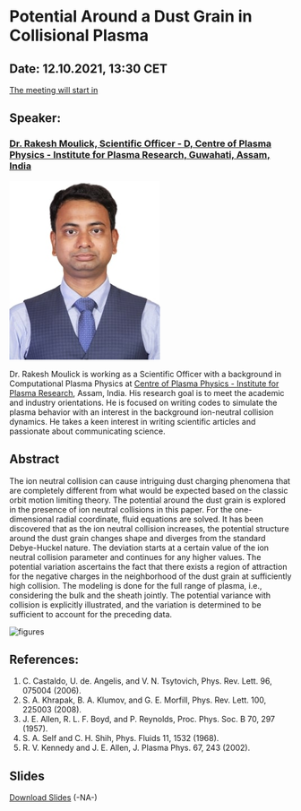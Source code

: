 # Potential Around a Dust Grain in Collisional Plasma

## Date: 12.10.2021, 13:30 CET

<script src="https://cdn.logwork.com/widget/countdown.js"></script>
<a href="https://logwork.com/countdown-qg7e" class="countdown-timer" data-timezone="Europe/Oslo" data-date="2021-10-12 13:30">The meeting will start in</a>

## Speaker: 
### [Dr. Rakesh Moulick, Scientific Officer - D, Centre of Plasma Physics - Institute for Plasma Research, Guwahati, Assam, India](http://www.cppipr.res.in/) 

![Rakesh-Moulick](assets/images/rakesh.jpg)

Dr. Rakesh Moulick is working as a Scientific Officer with a background in Computational Plasma Physics at [Centre of Plasma Physics - Institute for Plasma Research](http://www.cppipr.res.in/), Assam, India. His research goal is to meet the academic and industry orientations. He is focused on writing codes to simulate the plasma behavior with an interest in the background ion-neutral collision dynamics. He takes a keen interest in writing scientific articles and passionate about communicating science.

## Abstract
The ion neutral collision can cause intriguing dust charging phenomena that are completely different from what would be expected based on the classic orbit motion limiting theory. The potential around the dust grain is explored in the presence of ion neutral collisions in this paper. For the one-dimensional radial coordinate, fluid equations are solved. It has been discovered that as the ion neutral collision increases, the potential structure around the dust grain changes shape and diverges from the standard Debye-Huckel nature. The deviation starts at a certain value of the ion neutral collision parameter and continues for any higher values. The potential variation ascertains the fact that there exists a region of attraction for the negative charges in the neighborhood of the dust grain at sufficiently high collision. The modeling is done for the full range of plasma, i.e., considering the bulk and the sheath jointly. The potential variance with collision is explicitly illustrated, and the variation is determined to be sufficient to account for the preceding data.

<img width="623" alt="figures" src="https://user-images.githubusercontent.com/11753189/132109353-20f7baf8-1cb4-449a-84c9-ed7f33819364.png">

## References: 
1. C. Castaldo, U. de. Angelis, and V. N. Tsytovich, Phys. Rev. Lett. 96, 075004 (2006).
2. S. A. Khrapak, B. A. Klumov, and G. E. Morfill, Phys. Rev. Lett. 100, 225003 (2008).
3. J. E. Allen, R. L. F. Boyd, and P. Reynolds, Proc. Phys. Soc. B 70, 297 (1957).
4. S. A. Self and C. H. Shih, Phys. Fluids 11, 1532 (1968).
5. R. V. Kennedy and J. E. Allen, J. Plasma Phys. 67, 243 (2002).



## Slides
[Download Slides](#) (-NA-)

